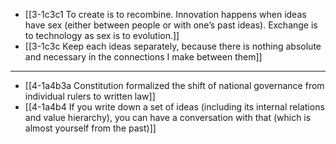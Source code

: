 - [[3-1c3c1 To create is to recombine. Innovation happens when ideas have sex (either between people or with one’s past ideas). Exchange is to technology as sex is to evolution.]]
- [[3-1c3c Keep each ideas separately, because there is nothing absolute and necessary in the connections I make between them]]
---
- [[4-1a4b3a Constitution formalized the shift of national governance from individual rulers to written law]]
- [[4-1a4b4 If you write down a set of ideas (including its internal relations and value hierarchy), you can have a conversation with that (which is almost yourself from the past)]]
